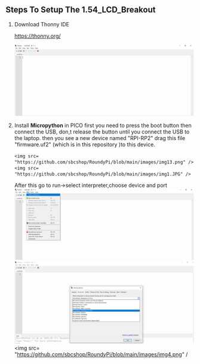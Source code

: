 ## Steps To Setup The 1.54_LCD_Breakout
1. Download Thonny IDE 

   https://thonny.org/
   
   <img src= "https://github.com/sbcshop/RoundyPi/blob/main/images/img.JPG" />
   
 2. Install **Micropython** in PICO
     first you need to press the boot button then connect the USB, don,t release the button until you connect the USB to the laptop. then you see a new device named         "RPI-RP2" drag this file "firmware.uf2" (which is in this repository )to this device. 
     
        <img src= "https://github.com/sbcshop/RoundyPi/blob/main/images/img13.png" />
        <img src= "https://github.com/sbcshop/RoundyPi/blob/main/images/img1.JPG" />
        
     After this go to run->select interpreter,choose device and port
        <img src= "https://github.com/sbcshop/RoundyPi/blob/main/images/img2.png" />
        <img src= "https://github.com/sbcshop/RoundyPi/blob/main/images/img3.png" />
        <img src= "https://github.com/sbcshop/RoundyPi/blob/main/images/img4.png" /
